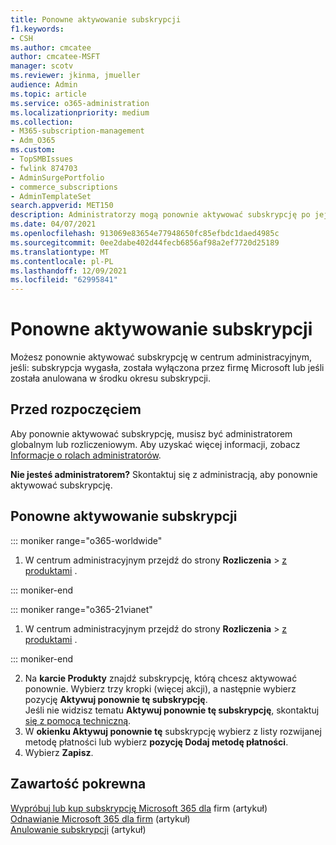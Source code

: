 ```yaml
---
title: Ponowne aktywowanie subskrypcji
f1.keywords:
- CSH
ms.author: cmcatee
author: cmcatee-MSFT
manager: scotv
ms.reviewer: jkinma, jmueller
audience: Admin
ms.topic: article
ms.service: o365-administration
ms.localizationpriority: medium
ms.collection:
- M365-subscription-management
- Adm_O365
ms.custom:
- TopSMBIssues
- fwlink 874703
- AdminSurgePortfolio
- commerce_subscriptions
- AdminTemplateSet
search.appverid: MET150
description: Administratorzy mogą ponownie aktywować subskrypcję po jej wygaśnięciu, wyłączeniu lub anulowaniu albo w trakcie okresu subskrypcji.
ms.date: 04/07/2021
ms.openlocfilehash: 913069e83654e77948650fc85efbdc1daed4985c
ms.sourcegitcommit: 0ee2dabe402d44fecb6856af98a2ef7720d25189
ms.translationtype: MT
ms.contentlocale: pl-PL
ms.lasthandoff: 12/09/2021
ms.locfileid: "62995841"
---
```

# <a name="reactivate-your-subscription"></a>Ponowne aktywowanie subskrypcji

Możesz ponownie aktywować subskrypcję w centrum administracyjnym, jeśli: subskrypcja wygasła, została wyłączona przez firmę Microsoft lub jeśli została anulowana w środku okresu subskrypcji.
  
## <a name="before-you-begin"></a>Przed rozpoczęciem

Aby ponownie aktywować subskrypcję, musisz być administratorem globalnym lub rozliczeniowym. Aby uzyskać więcej informacji, zobacz [Informacje o rolach administratorów](../../admin/add-users/about-admin-roles.md).

**Nie jesteś administratorem?** Skontaktuj się z administracją, aby ponownie aktywować subskrypcję.

## <a name="reactivate-a-subscription"></a>Ponowne aktywowanie subskrypcji

::: moniker range="o365-worldwide"

1. W centrum administracyjnym przejdź do strony **Rozliczenia** \> <a href="https://go.microsoft.com/fwlink/p/?linkid=842054" target="_blank">z produktami</a> .

::: moniker-end

::: moniker range="o365-21vianet"

1. W centrum administracyjnym przejdź do strony **Rozliczenia** \> <a href="https://go.microsoft.com/fwlink/p/?linkid=850626" target="_blank">z produktami</a> .

::: moniker-end

2. Na **karcie Produkty** znajdź subskrypcję, którą chcesz aktywować ponownie. Wybierz trzy kropki (więcej akcji), a następnie wybierz pozycję **Aktywuj ponownie tę subskrypcję**.\
    Jeśli nie widzisz tematu **Aktywuj ponownie tę subskrypcję**, skontaktuj [się z pomocą techniczną](../../admin/get-help-support.md).
3. W **okienku Aktywuj ponownie tę** subskrypcję wybierz z listy rozwijanej metodę płatności lub wybierz **pozycję Dodaj metodę płatności**.
4. Wybierz **Zapisz**.

## <a name="related-content"></a>Zawartość pokrewna

[Wypróbuj lub kup subskrypcję Microsoft 365 dla](../try-or-buy-microsoft-365.md) firm (artykuł)\
[Odnawianie Microsoft 365 dla firm](renew-your-subscription.md) (artykuł)\
[Anulowanie subskrypcji](cancel-your-subscription.md) (artykuł)

